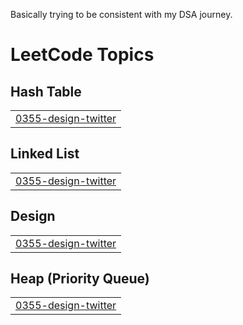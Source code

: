 Basically trying to be consistent with my DSA journey.

<!---LeetCode Topics Start-->
# LeetCode Topics
## Hash Table
|  |
| ------- |
| [0355-design-twitter](https://github.com/Nikk-27/LeetCode-files/tree/master/0355-design-twitter) |
## Linked List
|  |
| ------- |
| [0355-design-twitter](https://github.com/Nikk-27/LeetCode-files/tree/master/0355-design-twitter) |
## Design
|  |
| ------- |
| [0355-design-twitter](https://github.com/Nikk-27/LeetCode-files/tree/master/0355-design-twitter) |
## Heap (Priority Queue)
|  |
| ------- |
| [0355-design-twitter](https://github.com/Nikk-27/LeetCode-files/tree/master/0355-design-twitter) |
<!---LeetCode Topics End-->